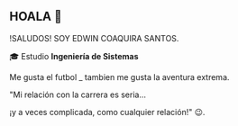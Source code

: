 ## HOALA 👋
 !SALUDOS! SOY EDWIN COAQUIRA SANTOS.
 
🎓 Estudio **Ingeniería de Sistemas** 

  Me gusta el futbol _ tambien me gusta la aventura extrema. 

"Mi relación con la carrera es seria... 

¡y a veces complicada, como cualquier relación!" 😉.

